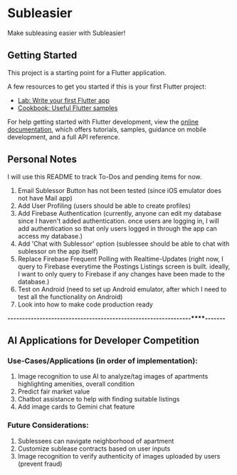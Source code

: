 # Subleasier

Make subleasing easier with Subleasier!

## Getting Started

This project is a starting point for a Flutter application.

A few resources to get you started if this is your first Flutter project:

- [Lab: Write your first Flutter app](https://docs.flutter.dev/get-started/codelab)
- [Cookbook: Useful Flutter samples](https://docs.flutter.dev/cookbook)

For help getting started with Flutter development, view the
[online documentation](https://docs.flutter.dev/), which offers tutorials,
samples, guidance on mobile development, and a full API reference.

## Personal Notes

I will use this README to track To-Dos and pending items for now.

1. Email Sublessor Button has not been tested (since iOS emulator does not have Mail app)
2. Add User Profiling (users should be able to create profiles)
3. Add Firebase Authentication (currently, anyone can edit my database since I haven't added authentication. once users are logging in, I will add authentication so that only users logged in through the app can access my database.)
4. Add 'Chat with Sublessor' option (sublessee should be able to chat with sublessor on the app itself)
5. Replace Firebase Frequent Polling with Realtime-Updates (right now, I query to Firebase everytime the Postings Listings screen is built. ideally, I want to only query to Firebase if any changes have been made to the database.)
6. Test on Android (need to set up Android emulator, after which I need to test all the functionality on Android)
7. Look into how to make code production ready

**-------****-------****-------****-------****-------****-------****-------****-------****-------****-------**
## AI Applications for Developer Competition

### Use-Cases/Applications (in order of implementation):
1. Image recognition to use AI to analyze/tag images of apartments highlighting amenities, overall condition
2. Predict fair market value
4. Chatbot assistance to help with finding suitable listings
5. Add image cards to Gemini chat feature

### Future Considerations:
1. Sublessees can navigate neighborhood of apartment
2. Customize sublease contracts based on user inputs
3. Image recognition to verify authenticity of images uploaded by users (prevent fraud)
